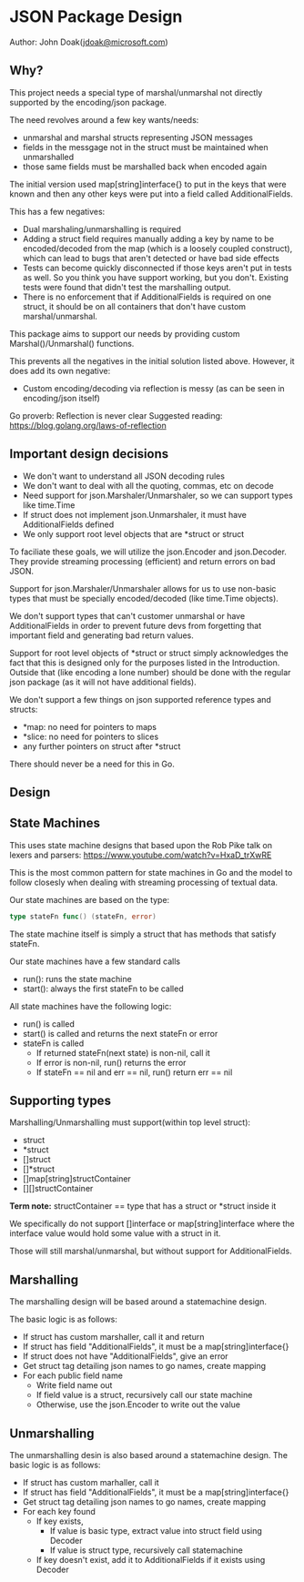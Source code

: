 # JSON Package Design
Author: John Doak(jdoak@microsoft.com)

## Why?

This project needs a special type of marshal/unmarshal not directly supported
by the encoding/json package. 

The need revolves around a few key wants/needs:
- unmarshal and marshal structs representing JSON messages
- fields in the messgage not in the struct must be maintained when unmarshalled
- those same fields must be marshalled back when encoded again

The initial version used map[string]interface{} to put in the keys that
were known and then any other keys were put into a field called AdditionalFields.

This has a few negatives:
- Dual marshaling/unmarshalling is required
- Adding a struct field requires manually adding a key by name to be encoded/decoded from the map (which is a loosely coupled construct), which can lead to bugs that aren't detected or have bad side effects
- Tests can become quickly disconnected if those keys aren't put
in tests as well. So you think you have support working, but you
don't. Existing tests were found that didn't test the marshalling output.
- There is no enforcement that if AdditionalFields is required on one struct, it should be on all containers
that don't have custom marshal/unmarshal.

This package aims to support our needs by providing custom Marshal()/Unmarshal() functions.

This prevents all the negatives in the initial solution listed above. However, it does add its own negative:
- Custom encoding/decoding via reflection is messy (as can be  seen in encoding/json itself)

Go proverb: Reflection is never clear
Suggested reading: https://blog.golang.org/laws-of-reflection

## Important design decisions

- We don't want to understand all JSON decoding rules
- We don't want to deal with all the quoting, commas, etc on decode
- Need support for json.Marshaler/Unmarshaler, so we can support types like time.Time
- If struct does not implement json.Unmarshaler, it must have AdditionalFields defined
- We only support root level objects that are \*struct or struct

To faciliate these goals, we will utilize the json.Encoder and json.Decoder.
They provide streaming processing (efficient) and return errors on bad JSON.

Support for json.Marshaler/Unmarshaler allows for us to use non-basic types
that must be specially encoded/decoded (like time.Time objects).

We don't support types that can't customer unmarshal or have AdditionalFields
in order to prevent future devs from forgetting that important field and
generating bad return values.

Support for root level objects of \*struct or struct simply acknowledges the
fact that this is designed only for the purposes listed in the Introduction.
Outside that (like encoding a lone number) should be done with the
regular json package (as it will not have additional fields).

We don't support a few things on json supported reference types and structs:
- \*map: no need for pointers to maps
- \*slice: no need for pointers to slices
- any further pointers on struct after \*struct

There should never be a need for this in Go.

## Design

## State Machines

This uses state machine designs that based upon the Rob Pike talk on 
lexers and parsers: https://www.youtube.com/watch?v=HxaD_trXwRE

This is the most common pattern for state machines in Go and
the model to follow closesly when dealing with streaming 
processing of textual data.

Our state machines are based on the type:
```go
type stateFn func() (stateFn, error)
```

The state machine itself is simply a struct that has methods that
satisfy stateFn. 

Our state machines have a few standard calls
- run(): runs the state machine
- start(): always the first stateFn to be called

All state machines have the following logic:
* run() is called
* start() is called and returns the next stateFn or error
* stateFn is called
    - If returned stateFn(next state) is non-nil, call it
    - If error is non-nil, run() returns the error
    - If stateFn == nil and err == nil, run() return err == nil

## Supporting types

Marshalling/Unmarshalling must support(within top level struct):
- struct
- \*struct
- []struct
- []\*struct
- []map[string]structContainer
- [][]structContainer

**Term note:** structContainer == type that has a struct or \*struct inside it

We specifically do not support []interface or map[string]interface
where the interface value would hold some value with a struct in it.

Those will still marshal/unmarshal, but without support for 
AdditionalFields. 

## Marshalling

The marshalling design will be based around a statemachine design. 

The basic logic is as follows:

* If struct has custom marshaller, call it and return
* If struct has field "AdditionalFields", it must be a map[string]interface{}
* If struct does not have "AdditionalFields", give an error
* Get struct tag detailing json names to go names, create mapping
* For each public field name
    - Write field name out
    - If field value is a struct, recursively call our state machine
    - Otherwise, use the json.Encoder to write out the value

## Unmarshalling

The unmarshalling desin is also based around a statemachine design. The 
basic logic is as follows:

* If struct has custom marhaller, call it
* If struct has field "AdditionalFields", it must be a map[string]interface{}
* Get struct tag detailing json names to go names, create mapping
* For each key found
    - If key exists, 
        - If value is basic type, extract value into struct field using Decoder
        - If value is struct type, recursively call statemachine
    - If key doesn't exist, add it to AdditionalFields if it exists using Decoder
